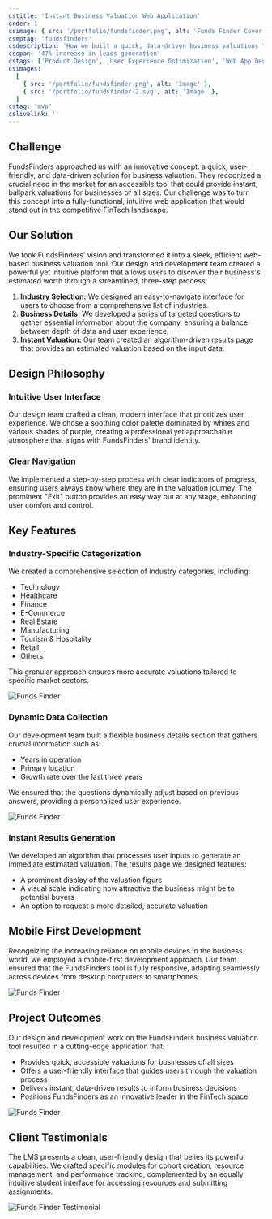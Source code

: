 ```yaml
---
cstitle: 'Instant Business Valuation Web Application'
order: 1
csimage: { src: '/portfolio/fundsfinder.png', alt: 'Funds Finder Cover' }
csmptag: 'fundsfinders'
csdescription: 'How we built a quick, data-driven business valuations tool for FundsFinders'
csspan: '47% increase in leads generation'
cstags: ['Product Design', 'User Experience Optimization', 'Web App Development']
csimages:
  [
    { src: '/portfolio/fundsfinder.png', alt: 'Image' },
    { src: '/portfolio/fundsfinder-2.svg', alt: 'Image' },
  ]
cstag: 'mvp'
cslivelink: ''
---
```


## Challenge

FundsFinders approached us with an innovative concept: a quick, user-friendly, and data-driven solution for business valuation. They recognized a crucial need in the market for an accessible tool that could provide instant, ballpark valuations for businesses of all sizes. Our challenge was to turn this concept into a fully-functional, intuitive web application that would stand out in the competitive FinTech landscape.

## Our Solution

We took FundsFinders' vision and transformed it into a sleek, efficient web-based business valuation tool. Our design and development team created a powerful yet intuitive platform that allows users to discover their business's estimated worth through a streamlined, three-step process:

1. **Industry Selection:** We designed an easy-to-navigate interface for users to choose from a comprehensive list of industries.
2. **Business Details:** We developed a series of targeted questions to gather essential information about the company, ensuring a balance between depth of data and user experience.
3. **Instant Valuation:** Our team created an algorithm-driven results page that provides an estimated valuation based on the input data.

## Design Philosophy

### Intuitive User Interface

Our design team crafted a clean, modern interface that prioritizes user experience. We chose a soothing color palette dominated by whites and various shades of purple, creating a professional yet approachable atmosphere that aligns with FundsFinders' brand identity.

### Clear Navigation

We implemented a step-by-step process with clear indicators of progress, ensuring users always know where they are in the valuation journey. The prominent "Exit" button provides an easy way out at any stage, enhancing user comfort and control.

## Key Features

### Industry-Specific Categorization

We created a comprehensive selection of industry categories, including:

- Technology
- Healthcare
- Finance
- E-Commerce
- Real Estate
- Manufacturing
- Tourism & Hospitality
- Retail
- Others

This granular approach ensures more accurate valuations tailored to specific market sectors.

![Funds Finder](/portfolio/fundsfinder-3.png)

### Dynamic Data Collection

Our development team built a flexible business details section that gathers crucial information such as:

- Years in operation
- Primary location
- Growth rate over the last three years

We ensured that the questions dynamically adjust based on previous answers, providing a personalized user experience.

![Funds Finder](/portfolio/fundsfinder-4.png)

### Instant Results Generation

We developed an algorithm that processes user inputs to generate an immediate estimated valuation. The results page we designed features:

- A prominent display of the valuation figure
- A visual scale indicating how attractive the business might be to potential buyers
- An option to request a more detailed, accurate valuation

## Mobile First Development

Recognizing the increasing reliance on mobile devices in the business world, we employed a mobile-first development approach. Our team ensured that the FundsFinders tool is fully responsive, adapting seamlessly across devices from desktop computers to smartphones.

![Funds Finder](/portfolio/fundsfinder-5.png)

## Project Outcomes

Our design and development work on the FundsFinders business valuation tool resulted in a cutting-edge application that:

- Provides quick, accessible valuations for businesses of all sizes
- Offers a user-friendly interface that guides users through the valuation process
- Delivers instant, data-driven results to inform business decisions
- Positions FundsFinders as an innovative leader in the FinTech space

![Funds Finder](/portfolio/fundsfinder-6.png)

## Client Testimonials

The LMS presents a clean, user-friendly design that belies its powerful capabilities. We crafted specific modules for cohort creation, resource management, and performance tracking, complemented by an equally intuitive student interface for accessing resources and submitting assignments.

![Funds Finder Testimonial](/portfolio/fundsfinder-testimonial.png)
